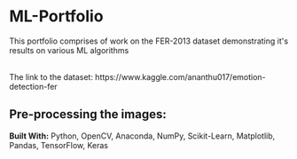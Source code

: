 # ML-Portfolio

This portfolio comprises of work on the FER-2013 dataset demonstrating it's results on various ML algorithms

<br />
The link to the dataset: https://www.kaggle.com/ananthu017/emotion-detection-fer

## Pre-processing the images:


**Built With:** Python, OpenCV, Anaconda, NumPy, Scikit-Learn, Matplotlib, Pandas, TensorFlow, Keras
